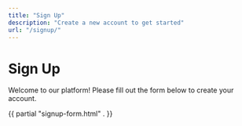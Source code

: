 ```yaml
---
title: "Sign Up"
description: "Create a new account to get started"
url: "/signup/"
---
```


# Sign Up

Welcome to our platform! Please fill out the form below to create your account.

{{ partial "signup-form.html" . }}
